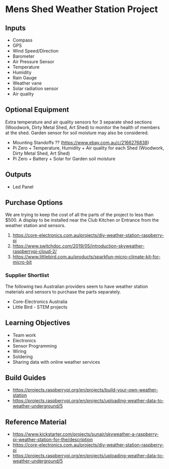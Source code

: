 # Mens Shed Weather Station Project

## Inputs

- Compass
- GPS
- Wind Speed/Direction
- Barometer
- Air Pressure Sensor
- Temperature
- Humidity
- Rain Gauge
- Weather vane
- Solar radiation sensor
- Air quality

## Optional Equipment

Extra temperature and air quality sensors for 3 separate shed sections (Woodwork, Dirty Metal Shed, Art Shed) to monitor the health of members at the shed.  Garden sensor for soil moisture may also be considered.

- Mounting Standoffs ?? (https://www.ebay.com.au/c/2166276838)
- Pi Zero + Temperature, Humidity + Air quality for each Shed (Woodwork, Dirty Metal Shed, Art Shed)
- Pi Zero + Battery + Solar for Garden soil moisture

## Outputs

- Led Panel

## Purchase Options

We are trying to keep the cost of all the parts of the project to less than $500. A display to be installed near the Club Kitchen or Entrance from the weather station and sensors.

1. https://core-electronics.com.au/projects/diy-weather-station-raspberry-pi
2. https://www.switchdoc.com/2019/05/introduction-skyweather-raspberrypi-cloud-2/
3. https://www.littlebird.com.au/products/sparkfun-micro-climate-kit-for-micro-bit

### Supplier Shortlist

The following two Australian providers seem to have weather station materials and sensors to purchase the parts separately.

- Core-Electronics Australia
- Little Bird - STEM projects

## Learning Objectives

- Team work
- Electronics
- Sensor Programming
- Wiring
- Soldering
- Sharing data with online weather services

## Build Guides

- https://projects.raspberrypi.org/en/projects/build-your-own-weather-station
- https://projects.raspberrypi.org/en/projects/uploading-weather-data-to-weather-underground/5

## Reference Material

- https://www.kickstarter.com/projects/sunair/skyweather-a-raspberry-pi-weather-station-for-the/description
- https://core-electronics.com.au/projects/diy-weather-station-raspberry-pi
- https://projects.raspberrypi.org/en/projects/uploading-weather-data-to-weather-underground/5